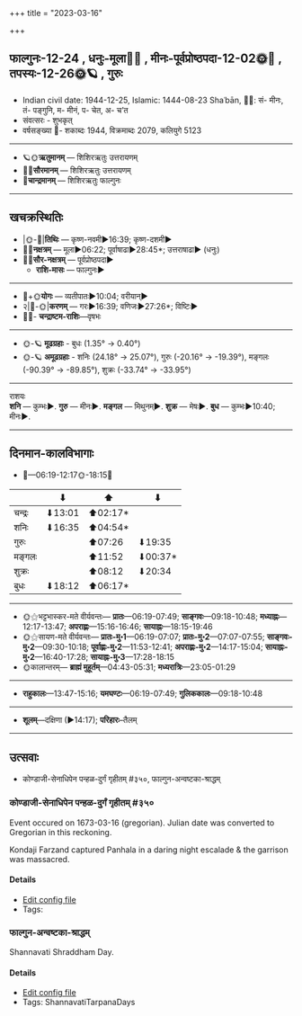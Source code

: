 +++
title = "2023-03-16"

+++
## फाल्गुनः-12-24  ,  धनुः-मूला🌛🌌  ,  मीनः-पूर्वप्रोष्ठपदा-12-02🌞🌌  ,  तपस्यः-12-26🌞🪐  ,  गुरुः
- Indian civil date: 1944-12-25, Islamic: 1444-08-23 Shaʿbān, 🌌🌞: सं- मीनः, तं- पङ्गुनि, म- मीनं, प- चेत, अ- च’त
- संवत्सरः - शुभकृत्
- वर्षसङ्ख्या 🌛- शकाब्दः 1944, विक्रमाब्दः 2079, कलियुगे 5123
___________________
- 🪐🌞**ऋतुमानम्** — शिशिरऋतुः उत्तरायणम्
- 🌌🌞**सौरमानम्** — शिशिरऋतुः उत्तरायणम्
- 🌛**चान्द्रमानम्** — शिशिरऋतुः फाल्गुनः
___________________


## खचक्रस्थितिः
- |🌞-🌛|**तिथिः** — कृष्ण-नवमी►16:39; कृष्ण-दशमी►  
- 🌌🌛**नक्षत्रम्** — मूला►06:22; पूर्वाषाढा►28:45*; उत्तराषाढा► (धनुः)  
- 🌌🌞**सौर-नक्षत्रम्** — पूर्वप्रोष्ठपदा►  
  - **राशि-मासः** — फाल्गुनः► 
___________________
- 🌛+🌞**योगः** — व्यतीपातः►10:04; वरीयान्►  
- २|🌛-🌞|**करणम्** — गरः►16:39; वणिजः►27:26*; विष्टिः►  
- 🌌🌛- **चन्द्राष्टम-राशिः**—वृषभः  
___________________
- 🌞-🪐 **मूढग्रहाः** - बुधः (1.35° → 0.40°)
- 🌞-🪐 **अमूढग्रहाः** - शनिः (24.18° → 25.07°), गुरुः (-20.16° → -19.39°), मङ्गलः (-90.39° → -89.85°), शुक्रः (-33.74° → -33.95°)
___________________
राशयः  
**शनि** — कुम्भः►. **गुरु** — मीनः►. **मङ्गल** — मिथुनम्►. **शुक्र** — मेषः►. **बुध** — कुम्भः►10:40; मीनः►. 
___________________


## दिनमान-कालविभागाः
- 🌅—06:19-12:17🌞-18:15🌇  

|      |⬇     |⬆     |⬇     |
|------|-----|-----|------|
|चन्द्रः|⬇13:01 |⬆02:17*|     |
|शनिः   |⬇16:35 |⬆04:54*|     |
|गुरुः  |     |⬆07:26 |⬇19:35 |
|मङ्गलः |     |⬆11:52 |⬇00:37*|
|शुक्रः |     |⬆08:12 |⬇20:34 |
|बुधः   |⬇18:12 |⬆06:17*|     |
___________________
- 🌞⚝भट्टभास्कर-मते वीर्यवन्तः— **प्रातः**—06:19-07:49; **साङ्गवः**—09:18-10:48; **मध्याह्नः**—12:17-13:47; **अपराह्णः**—15:16-16:46; **सायाह्नः**—18:15-19:46  
- 🌞⚝सायण-मते वीर्यवन्तः— **प्रातः-मु॰1**—06:19-07:07; **प्रातः-मु॰2**—07:07-07:55; **साङ्गवः-मु॰2**—09:30-10:18; **पूर्वाह्णः-मु॰2**—11:53-12:41; **अपराह्णः-मु॰2**—14:17-15:04; **सायाह्नः-मु॰2**—16:40-17:28; **सायाह्नः-मु॰3**—17:28-18:15  
- 🌞कालान्तरम्— **ब्राह्मं मुहूर्तम्**—04:43-05:31; **मध्यरात्रिः**—23:05-01:29  
___________________
- **राहुकालः**—13:47-15:16; **यमघण्टः**—06:19-07:49; **गुलिककालः**—09:18-10:48  
___________________
- **शूलम्**—दक्षिणा (►14:17); **परिहारः**–तैलम्  
___________________

## उत्सवाः
- कोण्डाजी-सेनाधिपेन पन्हळ-दुर्गं गृहीतम् #३५०, फाल्गुन-अन्वष्टका-श्राद्धम्
### कोण्डाजी-सेनाधिपेन पन्हळ-दुर्गं गृहीतम् #३५०

Event occured on 1673-03-16 (gregorian). Julian date was converted to Gregorian in this reckoning. 

Kondaji Farzand captured Panhala in a daring night escalade & the garrison was massacred.

#### Details
- [Edit config file](https://github.com/jyotisham/adyatithi/blob/master/mahApuruSha/xatra-later/julian/day/03/06/koNDAjI-senAdhipena_panhaLa-durgaM_gRhItam.toml)
- Tags: 


### फाल्गुन-अन्वष्टका-श्राद्धम्



Shannavati Shraddham Day.

#### Details
- [Edit config file](https://github.com/jyotisham/adyatithi/blob/master/devatA/pitR/relative_event/phAlguna-aSTakA-zrAddham/offset__01/phAlguna-anvaSTakA-zrAddham.toml)
- Tags: ShannavatiTarpanaDays


